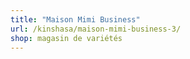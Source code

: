 ```yaml
---
title: "Maison Mimi Business"
url: /kinshasa/maison-mimi-business-3/
shop: magasin de variétés
---
```

